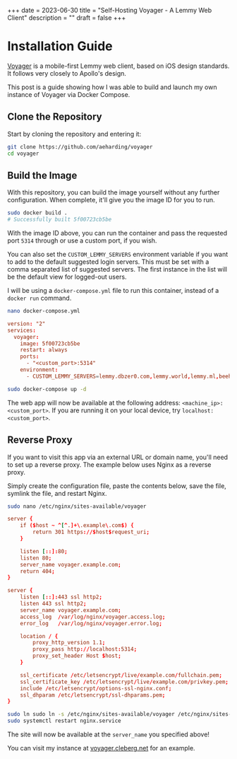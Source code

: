 +++
date = 2023-06-30
title = "Self-Hosting Voyager - A Lemmy Web Client"
description = ""
draft = false
+++

# Installation Guide

[Voyager](https://github.com/aeharding/voyager) is a mobile-first Lemmy web
client, based on iOS design standards. It follows very closely to Apollo's
design.

This post is a guide showing how I was able to build and launch my own instance
of Voyager via Docker Compose.

## Clone the Repository

Start by cloning the repository and entering it:

```sh
git clone https://github.com/aeharding/voyager
cd voyager
```

## Build the Image

With this repository, you can build the image yourself without any further
configuration. When complete, it'll give you the image ID for you to run.

```sh
sudo docker build .
# Successfully built 5f00723cb5be
```

With the image ID above, you can run the container and pass the requested port
`5314` through or use a custom port, if you wish.

You can also set the `CUSTOM_LEMMY_SERVERS` environment variable if you want to
add to the default suggested login servers. This must be set with a comma
separated list of suggested servers. The first instance in the list will be the
default view for logged-out users.

I will be using a `docker-compose.yml` file to run this container, instead of a
`docker run` command.

```sh
nano docker-compose.yml
```

```conf
version: "2"
services:
  voyager:
    image: 5f00723cb5be
    restart: always
    ports:
      - "<custom_port>:5314"
    environment:
      - CUSTOM_LEMMY_SERVERS=lemmy.dbzer0.com,lemmy.world,lemmy.ml,beehaw.org
```

```sh
sudo docker-compose up -d
```

The web app will now be available at the following address:
`<machine_ip>:<custom_port>`. If you are running it on your local device, try
`localhost:<custom_port>`.

## Reverse Proxy

If you want to visit this app via an external URL or domain name, you'll need to
set up a reverse proxy. The example below uses Nginx as a reverse proxy.

Simply create the configuration file, paste the contents below, save the file,
symlink the file, and restart Nginx.

```sh
sudo nano /etc/nginx/sites-available/voyager
```

```conf
server {
    if ($host ~ ^[^.]+\.example\.com$) {
        return 301 https://$host$request_uri;
    }

    listen [::]:80;
    listen 80;
    server_name voyager.example.com;
    return 404;
}

server {
    listen [::]:443 ssl http2;
    listen 443 ssl http2;
    server_name voyager.example.com;
    access_log  /var/log/nginx/voyager.access.log;
    error_log   /var/log/nginx/voyager.error.log;

    location / {
        proxy_http_version 1.1;
        proxy_pass http://localhost:5314;
        proxy_set_header Host $host;
    }

    ssl_certificate /etc/letsencrypt/live/example.com/fullchain.pem;
    ssl_certificate_key /etc/letsencrypt/live/example.com/privkey.pem;
    include /etc/letsencrypt/options-ssl-nginx.conf;
    ssl_dhparam /etc/letsencrypt/ssl-dhparams.pem;
}
```

```sh
sudo ln sudo ln -s /etc/nginx/sites-available/voyager /etc/nginx/sites-enabled/voyager
sudo systemctl restart nginx.service
```

The site will now be available at the `server_name` you specified above!

You can visit my instance at [voyager.cleberg.net](https://voyager.cleberg.net)
for an example.

